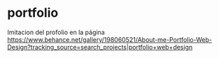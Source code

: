 # portfolio
Imitacion del profolio en la página
https://www.behance.net/gallery/198060521/About-me-Portfolio-Web-Design?tracking_source=search_projects|portfolio+web+design